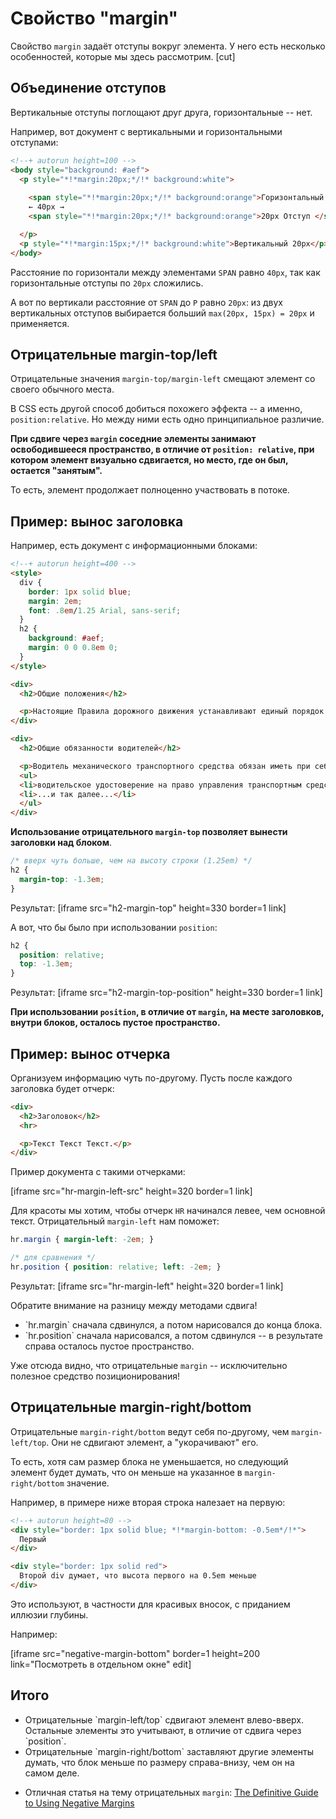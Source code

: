 # Свойство "margin" 

Свойство `margin` задаёт отступы вокруг элемента. У него есть несколько особенностей, которые мы здесь рассмотрим.
[cut]
## Объединение отступов

Вертикальные отступы поглощают друг друга, горизонтальные -- нет.

Например, вот документ с вертикальными и горизонтальными отступами:

```html
<!--+ autorun height=100 -->
<body style="background: #aef">
  <p style="*!*margin:20px;*/!* background:white">
   
    <span style="*!*margin:20px;*/!* background:orange">Горизонтальный 20px</span>
    ← 40px →
    <span style="*!*margin:20px;*/!* background:orange">20px Отступ </span>

  </p>
  <p style="*!*margin:15px;*/!* background:white">Вертикальный 20px</p>
</body>
```

Расстояние по горизонтали между элементами `SPAN` равно `40px`, так как горизонтальные отступы по `20px` сложились.

А вот по вертикали расстояние от `SPAN` до `P` равно `20px`: из двух вертикальных отступов выбирается больший `max(20px, 15px) = 20px` и применяется. 

## Отрицательные margin-top/left

Отрицательные значения `margin-top/margin-left` смещают элемент со своего обычного места.

В CSS есть другой способ добиться похожего эффекта -- а именно, `position:relative`. Но между ними есть одно принципиальное различие.

**При сдвиге через `margin` соседние элементы занимают освободившееся пространство, в отличие от `position: relative`, при котором элемент визуально сдвигается, но место, где он был, остается "занятым".**

То есть, элемент продолжает полноценно участвовать в потоке.

## Пример: вынос заголовка

Например, есть документ с информационными блоками:

```html
<!--+ autorun height=400 -->
<style>
  div {
    border: 1px solid blue;
    margin: 2em;
    font: .8em/1.25 Arial, sans-serif;
  }
  h2 { 
    background: #aef;
    margin: 0 0 0.8em 0;
  }
</style>

<div>
  <h2>Общие положения</h2>

  <p>Настоящие Правила дорожного движения устанавливают единый порядок дорожного движения на всей территории Российской Федерации. Другие нормативные акты, касающиеся дорожного движения, должны основываться на требованиях Правил и не противоречить им.</p>
</div>

<div>
  <h2>Общие обязанности водителей</h2>

  <p>Водитель механического транспортного средства обязан иметь при себе и по требованию сотрудников милиции передавать им для проверки:</p>
  <ul>
  <li>водительское удостоверение на право управления транспортным средством соответствующей категории;</li>
  <li>...и так далее...</li>
  </ul>
</div>
```

**Использование отрицательного `margin-top` позволяет вынести заголовки над блоком**.

```css
/* вверх чуть больше, чем на высоту строки (1.25em) */
h2 {
  margin-top: -1.3em;
}
```

Результат:
[iframe src="h2-margin-top" height=330 border=1 link]

А вот, что бы было при использовании `position`:

```css
h2 {
  position: relative;
  top: -1.3em;
}
```

Результат:
[iframe src="h2-margin-top-position" height=330 border=1 link]

**При использовании `position`, в отличие от `margin`, на месте заголовков, внутри блоков, осталось пустое пространство.**

## Пример: вынос отчерка

Организуем информацию чуть по-другому. Пусть после каждого заголовка будет отчерк:

```html
<div>
  <h2>Заголовок</h2>
  <hr>

  <p>Текст Текст Текст.</p>
</div>
```

Пример документа с такими отчерками:

[iframe src="hr-margin-left-src" height=320 border=1 link]

Для красоты мы хотим, чтобы отчерк `HR` начинался левее, чем основной текст. Отрицательный `margin-left` нам поможет:

```css
hr.margin { margin-left: -2em; }

/* для сравнения */
hr.position { position: relative; left: -2em; }
```

Результат:
[iframe src="hr-margin-left" height=320 border=1 link]

Обратите внимание на разницу между методами сдвига!
<ul>
<li>`hr.margin` сначала сдвинулся, а потом нарисовался до конца блока.</li>
<li>`hr.position` сначала нарисовался, а потом сдвинулся -- в результате справа осталось пустое пространство.</li>
</ul>

Уже отсюда видно, что отрицательные `margin` -- исключительно полезное средство позиционирования!

## Отрицательные margin-right/bottom

Отрицательные `margin-right/bottom` ведут себя по-другому, чем `margin-left/top`. Они не сдвигают элемент, а "укорачивают" его.

То есть, хотя сам размер блока не уменьшается, но следующий элемент будет думать, что он меньше на указанное в `margin-right/bottom` значение.

Например, в примере ниже вторая строка налезает на первую:

```html
<!--+ autorun height=80 -->
<div style="border: 1px solid blue; *!*margin-bottom: -0.5em*/!*">
  Первый
</div>

<div style="border: 1px solid red">
  Второй div думает, что высота первого на 0.5em меньше
</div>
```

Это используют, в частности для красивых вносок, с приданием иллюзии глубины.

Например:

[iframe src="negative-margin-bottom" border=1 height=200 link="Посмотреть в отдельном окне" edit]

## Итого

<ul>
<li>Отрицательные `margin-left/top` сдвигают элемент влево-вверх. Остальные элементы это учитывают, в отличие от сдвига через `position`.</li>
<li>Отрицательные `margin-right/bottom` заставляют другие элементы думать, что блок меньше по размеру справа-внизу, чем он на самом деле.</li>
<li>

Отличная статья на тему отрицательных `margin`: [The Definitive Guide to Using Negative Margins](http://coding.smashingmagazine.com/2009/07/27/the-definitive-guide-to-using-negative-margins/)

